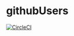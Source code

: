 # githubUsers

 [![CircleCI](https://circleci.com/gh/damafeez/github-users.svg?style=svg)](https://circleci.com/gh/damafeez/github-users)